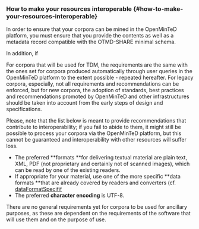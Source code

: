 ### How to make your resources interoperable {#how-to-make-your-resources-interoperable}

In order to ensure that your corpora can be mined in the OpenMinTeD platform, you must ensure that you provide the contents as well as a metadata record compatible with the OTMD-SHARE minimal schema.

In addition, if 



For corpora that will be used for TDM, the requirements are the same with the ones set for corpora produced automatically through user queries in the OpenMinTeD platform to the extent possible - repeated hereafter. For legacy corpora, especially, not all requirements and recommendations can be enforced, but for new corpora, the adoption of standards, best practices and recommendations promoted by OpenMinTeD and other infrastructures should be taken into account from the early steps of design and specifications.

Please, note that the list below is meant to provide recommendations that contribute to interoperability; if you fail to abide to them, it might still be possible to process your corpora via the OpenMinTeD platform, but this cannot be guaranteed and interoperability with other resources will suffer loss.

* The preferred **formats **for delivering textual material are plain text, XML, PDF \(not proprietary and certainly not of scanned images\), which can be read by one of the existing readers.
* If appropriate for your material, use one of the more specific **data formats **that are already covered by readers and converters \(cf. [dataFormatSpecifif](/components_dataFormatSpecific_inside_inputContentResourceInfo_or_outputResourceInfo.md\))
* The preferred **character encoding** is UTF-8.

There are no general requirements yet for corpora to be used for ancillary purposes, as these are dependent on the requirements of the software that will use them and on the purpose of use.

